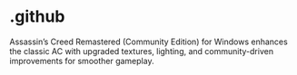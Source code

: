 # .github
Assassin’s Creed Remastered (Community Edition) for Windows enhances the classic AC with upgraded textures, lighting, and community-driven improvements for smoother gameplay.
